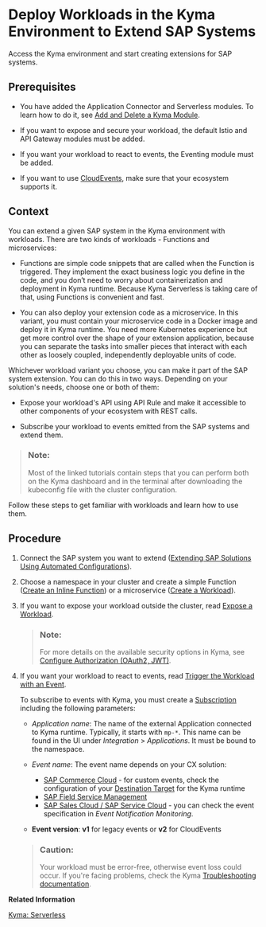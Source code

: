 <!-- loiofe4ba5b46f794037a4aee13df9df2d3c -->

# Deploy Workloads in the Kyma Environment to Extend SAP Systems

Access the Kyma environment and start creating extensions for SAP systems.



<a name="loiofe4ba5b46f794037a4aee13df9df2d3c__prereq_ryg_lph_3vb"/>

## Prerequisites

-   You have added the Application Connector and Serverless modules. To learn how to do it, see [Add and Delete a Kyma Module](../50-administration-and-ops/add-and-delete-a-kyma-module-1b548e9.md#loio1b548e9ad4744b978b8b595288b0cb5c).

-   If you want to expose and secure your workload, the default Istio and API Gateway modules must be added.

-   If you want your workload to react to events, the Eventing module must be added.

-   If you want to use [CloudEvents](https://cloudevents.io/), make sure that your ecosystem supports it.




<a name="loiofe4ba5b46f794037a4aee13df9df2d3c__context_qqq_khv_msb"/>

## Context

You can extend a given SAP system in the Kyma environment with workloads. There are two kinds of workloads - Functions and microservices:

-   Functions are simple code snippets that are called when the Function is triggered. They implement the exact business logic you define in the code, and you don’t need to worry about containerization and deployment in Kyma runtime. Because Kyma Serverless is taking care of that, using Functions is convenient and fast.

-   You can also deploy your extension code as a microservice. In this variant, you must contain your microservice code in a Docker image and deploy it in Kyma runtime. You need more Kubernetes experience but get more control over the shape of your extension application, because you can separate the tasks into smaller pieces that interact with each other as loosely coupled, independently deployable units of code.


Whichever workload variant you choose, you can make it part of the SAP system extension. You can do this in two ways. Depending on your solution's needs, choose one or both of them:

-   Expose your workload's API using API Rule and make it accessible to other components of your ecosystem with REST calls.

-   Subscribe your workload to events emitted from the SAP systems and extend them.


> ### Note:  
> Most of the linked tutorials contain steps that you can perform both on the Kyma dashboard and in the terminal after downloading the kubeconfig file with the cluster configuration.

Follow these steps to get familiar with workloads and learn how to use them.



<a name="loiofe4ba5b46f794037a4aee13df9df2d3c__steps_vg2_4hv_msb"/>

## Procedure

1.  Connect the SAP system you want to extend \([Extending SAP Solutions Using Automated Configurations](https://help.sap.com/docs/BTP/65de2977205c403bbc107264b8eccf4b/346864df64f24011b49abee07bbd79af.html)\).

2.  Choose a namespace in your cluster and create a simple Function \([Create an Inline Function](https://kyma-project.io/#/serverless-manager/user/tutorials/01-10-create-inline-function)\) or a microservice \([Create a Workload](https://kyma-project.io/#/api-gateway/user/tutorials/01-00-create-workload)\).

3.  If you want to expose your workload outside the cluster, read [Expose a Workload](https://kyma-project.io/#/api-gateway/user/tutorials/01-40-expose-workload/01-40-expose-workload-apigateway).

    > ### Note:  
    > For more details on the available security options in Kyma, see [Configure Authorization \(OAuth2, JWT\)](https://kyma-project.io/#/api-gateway/user/custom-resources/apirule/04-50-apirule-authorizations).

4.  If you want your workload to react to events, read [Trigger the Workload with an Event](https://kyma-project.io/#/eventing-manager/user/tutorials/evnt-02-subs-with-multiple-filters?id=trigger-the-workload-with-an-event).

    To subscribe to events with Kyma, you must create a [Subscription](https://kyma-project.io/#/eventing-manager/user/tutorials/evnt-02-subs-with-multiple-filters?id=create-subscription-subscribing-to-multiple-event-types) including the following parameters:

    -   *Application name*: The name of the external Application connected to Kyma runtime. Typically, it starts with `mp-*`. This name can be found in the UI under *Integration* \> *Applications*. It must be bound to the namespace.
    -   *Event name*: The event name depends on your CX solution:
        -   [SAP Commerce Cloud](https://help.sap.com/docs/link-disclaimer?site=https%3A%2F%2Fhelp.sap.com%2Fdocs%2FSAP_COMMERCE%2Fd0224eca81e249cb821f2cdf45a82ace%2F81d15ea98eaa451594dac05a9d3f06b5.html%3Flocale%3Den-US) - for custom events, check the configuration of your [Destination Target](https://help.sap.com/viewer/d0224eca81e249cb821f2cdf45a82ace/2105/en-US/3e882f46581a46f0ba9518a90d268c56.html) for the Kyma runtime
        -   [SAP Field Service Management](https://help.sap.com/viewer/fsm_integration/Cloud/en-US/kyma-connector.html)
        -   [SAP Sales Cloud / SAP Service Cloud](https://help.sap.com/viewer/d5fec61c279741048109d851d4d3d1ad/LATEST/en-US/f9d56b2aeb3f42ddb8770fd31d4a115f.html) - you can check the event specification in *Event Notification Monitoring*.

    -   **Event version**: **v1** for legacy events or **v2** for CloudEvents

    > ### Caution:  
    > Your workload must be error-free, otherwise event loss could occur. If you're facing problems, check the Kyma [Troubleshooting documentation](https://kyma-project.io/#/04-operation-guides/troubleshooting/).


**Related Information**  


[Kyma: Serverless](https://kyma-project.io/#/serverless-manager/user/README)

